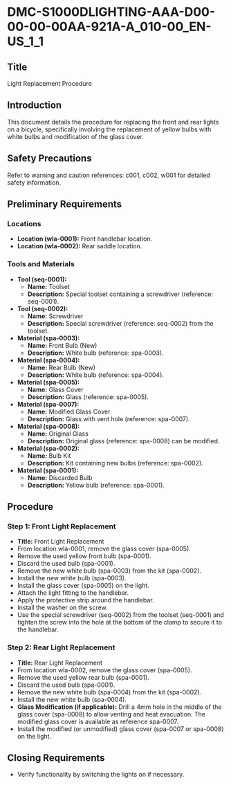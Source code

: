 # DMC-S1000DLIGHTING-AAA-D00-00-00-00AA-921A-A_010-00_EN-US_1_1

## Title

Light Replacement Procedure

## Introduction

This document details the procedure for replacing the front and rear lights on a bicycle, specifically involving the replacement of yellow bulbs with white bulbs and modification of the glass cover.

## Safety Precautions

Refer to warning and caution references: <ref>c001</ref>, <ref>c002</ref>, <ref>w001</ref> for detailed safety information.

## Preliminary Requirements

### Locations

*   **Location (wla-0001):** Front handlebar location.
*   **Location (wla-0002):** Rear saddle location.

### Tools and Materials

*   **Tool (seq-0001):**
    *   **Name:** Toolset
    *   **Description:** Special toolset containing a screwdriver (reference: <ref>seq-0001</ref>).
*   **Tool (seq-0002):**
    *   **Name:** Screwdriver
    *   **Description:** Special screwdriver (reference: <ref>seq-0002</ref>) from the toolset.
*   **Material (spa-0003):**
    *   **Name:** Front Bulb (New)
    *   **Description:** White bulb (reference: <ref>spa-0003</ref>).
*   **Material (spa-0004):**
    *   **Name:** Rear Bulb (New)
    *   **Description:** White bulb (reference: <ref>spa-0004</ref>).
*   **Material (spa-0005):**
    *   **Name:** Glass Cover
    *   **Description:** Glass (reference: <ref>spa-0005</ref>).
*   **Material (spa-0007):**
    *   **Name:** Modified Glass Cover
    *   **Description:** Glass with vent hole (reference: <ref>spa-0007</ref>).
*   **Material (spa-0008):**
    *   **Name:** Original Glass
    *   **Description:** Original glass (reference: <ref>spa-0008</ref>) can be modified.
*   **Material (spa-0002):**
    *   **Name:** Bulb Kit
    *   **Description:** Kit containing new bulbs (reference: <ref>spa-0002</ref>).
*   **Material (spa-0001):**
    *   **Name:** Discarded Bulb
    *   **Description:** Yellow bulb (reference: <ref>spa-0001</ref>).

## Procedure

### Step 1: Front Light Replacement

*   **Title:** Front Light Replacement
*   From location <ref>wla-0001</ref>, remove the glass cover (<ref>spa-0005</ref>).
*   Remove the used yellow front bulb (<ref>spa-0001</ref>).
*   Discard the used bulb (<ref>spa-0001</ref>).
*   Remove the new white bulb (<ref>spa-0003</ref>) from the kit (<ref>spa-0002</ref>).
*   Install the new white bulb (<ref>spa-0003</ref>).
*   Install the glass cover (<ref>spa-0005</ref>) on the light.
*   Attach the light fitting to the handlebar.
*   Apply the protective strip around the handlebar.
*   Install the washer on the screw.
*   Use the special screwdriver (<ref>seq-0002</ref>) from the toolset (<ref>seq-0001</ref>) and tighten the screw into the hole at the bottom of the clamp to secure it to the handlebar.

### Step 2: Rear Light Replacement

*   **Title:** Rear Light Replacement
*   From location <ref>wla-0002</ref>, remove the glass cover (<ref>spa-0005</ref>).
*   Remove the used yellow rear bulb (<ref>spa-0001</ref>).
*   Discard the used bulb (<ref>spa-0001</ref>).
*   Remove the new white bulb (<ref>spa-0004</ref>) from the kit (<ref>spa-0002</ref>).
*   Install the new white bulb (<ref>spa-0004</ref>).
*   **Glass Modification (if applicable):** Drill a 4mm hole in the middle of the glass cover (<ref>spa-0008</ref>) to allow venting and heat evacuation. The modified glass cover is available as reference <ref>spa-0007</ref>.
*   Install the modified (or unmodified) glass cover (<ref>spa-0007</ref> or <ref>spa-0008</ref>) on the light.

## Closing Requirements

*   Verify functionality by switching the lights on if necessary.